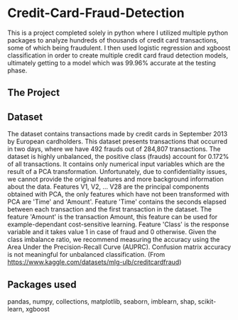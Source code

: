 # Credit-Card-Fraud-Detection
This is a project completed solely in python where I utilized multiple python packages to analyze hundreds of thousands of credit card transactions, some of which being fraudulent. I then used logistic regression and xgboost classification in order to create multiple credit card fraud detection models, ultimately getting to a model which was 99.96% accurate at the testing phase.
## The Project

## Dataset
The dataset contains transactions made by credit cards in September 2013 by European cardholders. This dataset presents transactions that occurred in two days, where we have 492 frauds out of 284,807 transactions. The dataset is highly unbalanced, the positive class (frauds) account for 0.172% of all transactions. It contains only numerical input variables which are the result of a PCA transformation. Unfortunately, due to confidentiality issues, we cannot provide the original features and more background information about the data. Features V1, V2, … V28 are the principal components obtained with PCA, the only features which have not been transformed with PCA are 'Time' and 'Amount'. Feature 'Time' contains the seconds elapsed between each transaction and the first transaction in the dataset. The feature 'Amount' is the transaction Amount, this feature can be used for example-dependant cost-sensitive learning. Feature 'Class' is the response variable and it takes value 1 in case of fraud and 0 otherwise. Given the class imbalance ratio, we recommend measuring the accuracy using the Area Under the Precision-Recall Curve (AUPRC). Confusion matrix accuracy is not meaningful for unbalanced classification. (From https://www.kaggle.com/datasets/mlg-ulb/creditcardfraud)
## Packages used
pandas, numpy, collections, matplotlib, seaborn, imblearn, shap, scikit-learn, xgboost
